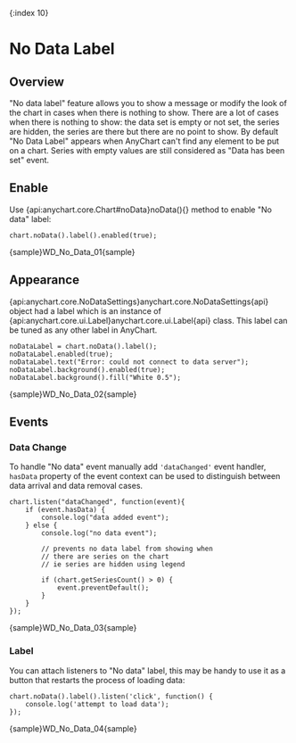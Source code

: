 {:index 10}
# No Data Label

## Overview

"No data label" feature allows you to show a message or modify the look of the chart in cases when there is nothing to show. There are a lot of cases when there is nothing to show: the data set is empty or not set, the series are hidden, the series are there but there are no point to show. By default "No Data Label" appears when AnyChart can't find any element to be put on a chart. Series with empty values are still considered as "Data has been set" event.


## Enable

Use {api:anychart.core.Chart#noData}noData(){} method to enable "No data" label:

```
chart.noData().label().enabled(true);
```

{sample}WD\_No\_Data\_01{sample}

## Appearance

{api:anychart.core.NoDataSettings}anychart.core.NoDataSettings{api} object had a label which is an instance of {api:anychart.core.ui.Label}anychart.core.ui.Label{api} class. This label can be tuned as any other label in AnyChart.

```
noDataLabel = chart.noData().label();
noDataLabel.enabled(true);
noDataLabel.text("Error: could not connect to data server");
noDataLabel.background().enabled(true);
noDataLabel.background().fill("White 0.5");
```

{sample}WD\_No\_Data\_02{sample}

## Events

### Data Change

To handle "No data" event manually add `'dataChanged'` event handler, `hasData` property of the event context can be used to distinguish between data arrival and data removal cases.

```
chart.listen("dataChanged", function(event){
    if (event.hasData) {
        console.log("data added event");
    } else {
        console.log("no data event");
        
        // prevents no data label from showing when 
        // there are series on the chart
        // ie series are hidden using legend

        if (chart.getSeriesCount() > 0) {
            event.preventDefault();
        }
    }
});
```

{sample}WD\_No\_Data\_03{sample}

### Label

You can attach listeners to "No data" label, this may be handy to use it as a button that restarts the process of loading data:

```
chart.noData().label().listen('click', function() {
    console.log('attempt to load data');
});
```

{sample}WD\_No\_Data\_04{sample}